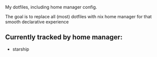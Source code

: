 My dotfiles, including home manager config.

The goal is to replace all (most) dotfiles with nix home manager for that smooth declarative experience

## Currently tracked by home manager:
* starship
